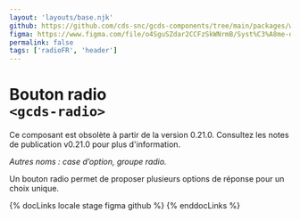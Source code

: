 ```yaml
---
layout: 'layouts/base.njk'
github: https://github.com/cds-snc/gcds-components/tree/main/packages/web/src/components/gcds-radio
figma: https://www.figma.com/file/o4SguSZdar2CCFzSkWNrmB/Syst%C3%A8me-de-design-GC?type=design&node-id=348-5024&mode=design&t=1DaL24vHpjRRfHHm-0
permalink: false
tags: ['radioFR', 'header']
---
```


# Bouton radio <br>`<gcds-radio>`

<gcds-error-message message-id="component-deprecated">
Ce composant est obsolète à partir de la version 0.21.0. Consultez les <gcds-link href="https://github.com/cds-snc/gcds-components/releases/tag/gcds-components-v0.21.0">notes de publication v0.21.0</gcds-link> pour plus d'information.
</gcds-error-message>

_Autres noms : case d’option, groupe radio._

Un bouton radio permet de proposer plusieurs options de réponse pour un choix unique.

{% docLinks locale stage figma github %}
{% enddocLinks %}

<br/>

